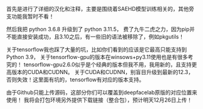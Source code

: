 首先是进行了详细的汉化和注释，主要是围绕着SAEHD模型训练相关的，其他旁支功能我暂时不看！

然后我把 python 3.6.8 升级到了 python 3.11.5，
费了九牛二虎之力，因为pip并不能直接安装成功，且3.10之后，有一些旧的语法被移除了，例如pkgutils！

关于tensorflow我也踩了大量的坑，比如你们看到的应该是它最高只能支持到 Python 3.9，
关于tensorflow-gpu的版本在winsows+py3.11使用也是有很多考究的！
tensorflow-gpu2.6.0似乎是个经典的版本但我不用，我用新的，且支持更高版本的CUDA和CUDNN。
关于CUDA和CUDNN，别盲目升级到最新的12.3，否则失效！这里面有坑的，tensorflow有对应的版本支持。

由于Github只能上传源码，这部分你们可以覆盖到deepfacelab原版的对应位置来使用！
我将会打包环境另外提供下载链接（整合包），预计明天12月26日上传！
